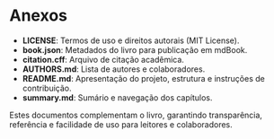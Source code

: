 # Anexos

- **LICENSE**: Termos de uso e direitos autorais (MIT License).
- **book.json**: Metadados do livro para publicação em mdBook.
- **citation.cff**: Arquivo de citação acadêmica.
- **AUTHORS.md**: Lista de autores e colaboradores.
- **README.md**: Apresentação do projeto, estrutura e instruções de contribuição.
- **summary.md**: Sumário e navegação dos capítulos.

Estes documentos complementam o livro, garantindo transparência, referência e facilidade de uso para leitores e colaboradores.
